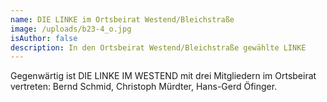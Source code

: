 ```yaml
---
name: DIE LINKE im Ortsbeirat Westend/Bleichstraße
image: /uploads/b23-4_o.jpg
isAuthor: false
description: In den Ortsbeirat Westend/Bleichstraße gewählte LINKE
---
```

Gegenwärtig ist DIE LINKE IM WESTEND mit drei Mitgliedern im Ortsbeirat vertreten: Bernd Schmid, Christoph Mürdter, Hans-Gerd Öfinger.